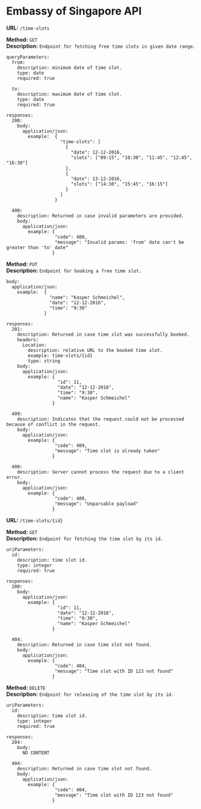 # Embassy of Singapore API #

**URL:** `/time-slots`

**Method:** `GET` <br />
**Description:** `Endpoint for fetching free time slots in given date range.`

    queryParameters:
      from:
        description: minimum date of time slot.
        type: date
        required: true

      to:
        description: maximum date of time slot.
        type: date
        required: true

    responses:
      200:
        body:
          application/json:
            example:  {
                        "time-slots": [
                          {
                            "date": 12-12-2016,
                            "slots": ["09:15", "10:30", "11:45", "12:45", "16:30"]
                          },
                          {
                            "date": 13-12-2016,
                            "slots": ["14:30", "15:45", "16:15"]
                          }
                        ]
                      }

      400:
        description: Returned in case invalid parameters are provided.
        body:  
          application/json:
            example: {
                      "code": 400,
                      "message": "Invalid params: 'from' date can't be greater than 'to' date"
                     }


**Method:** `PUT` <br /> 
**Description:** `Endpoint for booking a free time slot.`

    body:
      application/json:
        example:  {
                    "name": "Kasper Schmeichel",
                    "date": "12-12-2016",
                    "time": "9:30"
                  }

    responses:
      201:
        description: Returned in case time slot was successfully booked.
        headers: 
          Location:
            description: relative URL to the booked time slot.
            example: time-slots/{id}
            type: string
        body:
          application/json:
            example: {
                       "id": 11,
                       "date": "12-12-2016",
                       "time": "9:30",
                       "name": "Kasper Schmeichel"
                     }

      409:
        description: Indicates that the request could not be processed because of conflict in the request.
        body:
          application/json:
            example: {
                      "code": 409,
                      "message": "Time slot is already taken"
                     }

      400:
        description: Server cannot process the request due to a client error.
        body:
          application/json:
            example: {
                      "code": 400,
                      "message": "Unparsable payload"
                     }


**URL:** `/time-slots/{id}`

**Method:** `GET` <br />
**Description:** `Endpoint for fetching the time slot by its id.`

    uriParameters:
      id:
        description: time slot id.
        type: integer
        required: true

    responses:
      200:
        body:
          application/json:
            example: {
                       "id": 11,
                       "date": "12-12-2016",
                       "time": "9:30",
                       "name": "Kasper Schmeichel"
                     }

      404:
        description: Returned in case time slot not found.
        body:  
          application/json:
            example: {
                      "code": 404,
                      "message": "Time slot with ID 123 not found"
                     }


**Method:** `DELETE` <br />
**Description:** `Endpoint for releasing of the time slot by its id.`

    uriParameters:
      id:
        description: time slot id.
        type: integer
        required: true

    responses:
      204:
        body:
          NO CONTENT

      404:
        description: Returned in case time slot not found.
        body:  
          application/json:
            example: {
                      "code": 404,
                      "message": "Time slot with ID 123 not found"
                     }
